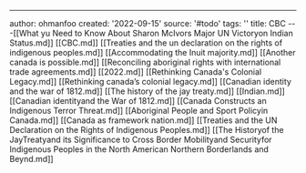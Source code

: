 ---
author: ohmanfoo
created: '2022-09-15'
source: '#todo'
tags: ''
title: CBC
---[[What yu Need to Know About Sharon McIvors Major UN Victoryon Indian Status.md]]
[[CBC.md]]
[[Treaties and the un declaration on the rights of indigenous peoples.md]]
[[Accommodating the Inuit majority.md]]
[[Another canada is possible.md]]
[[Reconciling aboriginal rights with international trade agreements.md]]
[[2022.md]]
[[Rethinking Canada's Colonial Legacy.md]]
[[Rethinking canada’s colonial legacy.md]]
[[Canadian identity and the war of 1812.md]]
[[The history of the jay treaty.md]]
[[Indian.md]]
[[Canadian identityand the War of 1812.md]]
[[Canada Constructs an Indigenous Terror Threat.md]]
[[Aboriginal People and Sport Policyin Canada.md]]
[[Canada as framework nation.md]]
[[Treaties and the UN Declaration on the Rights of Indigenous Peoples.md]]
[[The Historyof the JayTreatyand its Significance to Cross Border Mobilityand Securityfor Indigenous Peoples in the North American Northern Borderlands and Beynd.md]]
